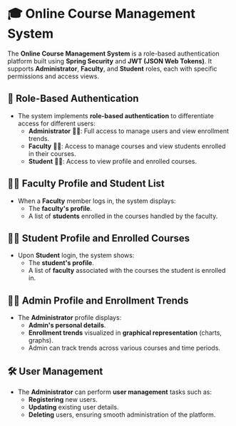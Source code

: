 # 🎓 Online Course Management System

The **Online Course Management System** is a role-based authentication platform built using **Spring Security** and **JWT (JSON Web Tokens)**. It supports **Administrator**, **Faculty**, and **Student** roles, each with specific permissions and access views.

## 🔐 Role-Based Authentication
- The system implements **role-based authentication** to differentiate access for different users:
  - **Administrator** 👩‍💼: Full access to manage users and view enrollment trends.
  - **Faculty** 👨‍🏫: Access to manage courses and view students enrolled in their courses.
  - **Student** 👩‍🎓: Access to view profile and enrolled courses.

## 👨‍🏫 Faculty Profile and Student List
- When a **Faculty** member logs in, the system displays:
  - The **faculty's profile**.
  - A list of **students** enrolled in the courses handled by the faculty.

## 👩‍🎓 Student Profile and Enrolled Courses
- Upon **Student** login, the system shows:
  - The **student's profile**.
  - A list of **faculty** associated with the courses the student is enrolled in.

## 🧑‍💼 Admin Profile and Enrollment Trends
- The **Administrator** profile displays:
  - **Admin's personal details**.
  - **Enrollment trends** visualized in **graphical representation** (charts, graphs).
  - Admin can track trends across various courses and time periods.

## 🛠️ User Management
- The **Administrator** can perform **user management** tasks such as:
  - **Registering** new users.
  - **Updating** existing user details.
  - **Deleting** users, ensuring smooth administration of the platform.

